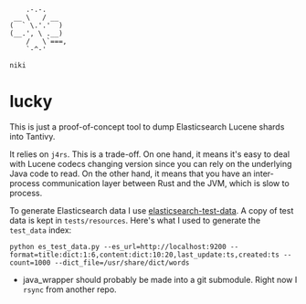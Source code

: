 ```
    .-.-.
 __ \   / __
(  ` \.'.'  )
(__.', \ .__)
    /   \`===,
    `-^-'

niki
```
# lucky

This is just a proof-of-concept tool to dump Elasticsearch Lucene shards into Tantivy. 

It relies on `j4rs`. This is a trade-off. On one hand, it means it's easy to deal with Lucene codecs changing version since you can rely on the underlying Java code to read. On the other hand, it means that you have an inter-process communication layer between Rust and the JVM, which is slow to process.

To generate Elasticsearch data I use [elasticsearch-test-data](https://github.com/oliver006/elasticsearch-test-data). A copy of test data is kept in `tests/resources`. Here's what I used to generate the `test_data` index:

```
python es_test_data.py --es_url=http://localhost:9200 --format=title:dict:1:6,content:dict:10:20,last_update:ts,created:ts --count=1000 --dict_file=/usr/share/dict/words
```

- java_wrapper should probably be made into a git submodule. Right now I `rsync` from another repo.